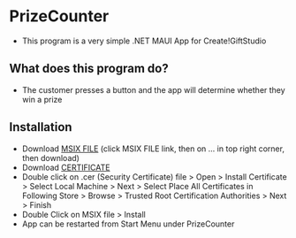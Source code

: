 PrizeCounter
===============

* This program is a very simple .NET MAUI App for Create!GiftStudio

What does this program do?
--------------------------

* The customer presses a button and the app will determine whether they win a prize

Installation
--------------------------
* Download [MSIX FILE](https://github.com/Chimson/PrizeCounter/blob/main/Publish/PrizeCounter_0.0.4.0_Debug_Test/PrizeCounter_0.0.4.0_x64_Debug.msix)
  (click MSIX FILE link, then on ... in top right corner, then download)
* Download [CERTIFICATE](https://github.com/Chimson/PrizeCounter/blob/main/Publish/PrizeCounter_0.0.4.0_Debug_Test/PrizeCounter_0.0.4.0_x64_Debug.cer)
* Double click on .cer (Security Certificate) file > Open > Install Certificate > Select Local Machine > Next > Select Place All Certificates in Following Store >
    Browse > Trusted Root Certification Authorities > Next > Finish
* Double Click on MSIX file > Install
* App can be restarted from Start Menu under PrizeCounter
